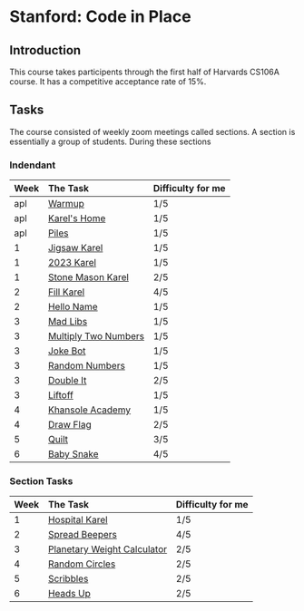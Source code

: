 # Stanford: Code in Place

## Introduction

This course takes participents through the first half of Harvards CS106A course. It has a competitive acceptance rate of 15%.

## Tasks

The course consisted of weekly zoom meetings called sections. A section is essentially a group of students. During these sections

### Indendant

| Week | The Task                                                    | Difficulty for me |
| :--- | :---------------------------------------------------------- | :---------------- |
| apl  | [Warmup](cipTasks/aa_warmup.md)                             | 1/5               |
| apl  | [Karel's Home](cipTasks/ab_karels_home.md)                  | 1/5               |
| apl  | [Piles](cipTasks/ac_piles.md)                               | 1/5               |
| 1    | [Jigsaw Karel](cipTasks/ad_jigsaw_karel.md)                 | 1/5               |
| 1    | [2023 Karel](cipTasks/ae_2023_karel.md)                     | 1/5               |
| 1    | [Stone Mason Karel](cipTasks/af_stone_mason_karel.md)       | 2/5               |
| 2    | [Fill Karel](cipTasks/ag_fill_karel.md)                     | 4/5               |
| 2    | [Hello Name](cipTasks/ah_hello_name.md)                     | 1/5               |
| 3    | [Mad Libs](cipTasks/ai_mad_libs.md)                         | 1/5               |
| 3    | [Multiply Two Numbers](cipTasks/aj_multiple_two_numbers.md) | 1/5               |
| 3    | [Joke Bot](cipTasks/ak_joke_bot.md)                         | 1/5               |
| 3    | [Random Numbers](cipTasks/al_random_number.md)              | 1/5               |
| 3    | [Double It](cipTasks/am_double_it.md)                       | 2/5               |
| 3    | [Liftoff](cipTasks/an_liftoff.md)                           | 1/5               |
| 4    | [Khansole Academy](cipTasks/ao_khansole_academy.md)         | 1/5               |
| 4    | [Draw Flag](cipTasks/ap_draw_flag.md)                       | 2/5               |
| 5    | [Quilt](cipTasks/aq_quilt.md)                               | 3/5               |
| 6    | [Baby Snake](cipTasks/ar_baby_snake.md)                     | 4/5               |

### Section Tasks

| Week | The Task                                                           | Difficulty for me |
| :--- | :----------------------------------------------------------------- | :---------------- |
| 1    | [Hospital Karel](cipTasks/1_hospital_karel.md)                     | 1/5               |
| 2    | [Spread Beepers](cipTasks/2_spread_beepers.md)                     | 4/5               |
| 3    | [Planetary Weight Calculator](cipTasks/3_planetary_weight_calc.md) | 2/5               |
| 4    | [Random Circles](cipTasks/4_random_circles.md)                     | 2/5               |
| 5    | [Scribbles](cipTasks/5_scribble.md)                                | 2/5               |
| 6    | [Heads Up](cipTasks/6_heads_up.md)                                 | 2/5               |
